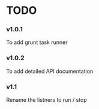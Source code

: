 # TODO

### v1.0.1
To add grunt task runner

### v1.0.2
To add detailed API documentation

### v1.1 
Rename the listners to run / stop